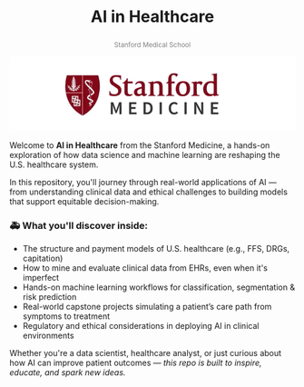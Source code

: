 <h1 align="center">AI in Healthcare</h1>
<p align="center"><sub><span style="color:gray">Stanford Medical School</span></sub></p>

<p align="center">
  <img src="https://github.com/sobcza11/AI-in-Healthcare-Stanford/blob/main/_supporting/med_sch.png" alt="Stanford Medical School">
</p>

Welcome to **AI in Healthcare** from the Stanford Medicine, a hands-on exploration of how data science and machine learning are reshaping the U.S. healthcare system.

In this repository, you'll journey through real-world applications of AI — from understanding clinical data and ethical challenges to building models that support equitable decision-making.

### 🚑 What you'll discover inside:
- The structure and payment models of U.S. healthcare (e.g., FFS, DRGs, capitation)  
- How to mine and evaluate clinical data from EHRs, even when it's imperfect  
- Hands-on machine learning workflows for classification, segmentation & risk prediction  
- Real-world capstone projects simulating a patient’s care path from symptoms to treatment  
- Regulatory and ethical considerations in deploying AI in clinical environments

Whether you're a data scientist, healthcare analyst, or just curious about how AI can improve patient outcomes — *this repo is built to inspire, educate, and spark new ideas.*
